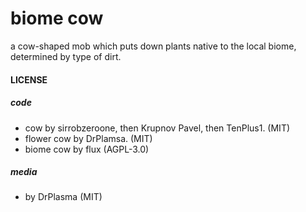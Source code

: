 # biome cow

a cow-shaped mob which puts down plants native to the local biome, determined by type of dirt.

#### LICENSE

##### code
* cow by sirrobzeroone, then Krupnov Pavel, then TenPlus1. (MIT)
* flower cow by DrPlamsa. (MIT)
* biome cow by flux (AGPL-3.0)

##### media
* by DrPlasma (MIT)
